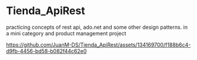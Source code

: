 ﻿# Tienda_ApiRest
practicing concepts of rest api, ado.net and some other design patterns. 
in a mini category and product management project


https://github.com/JuanM-DS/Tienda_ApiRest/assets/134169700/f188b6c4-d9fb-4456-bd58-b082f44c62e0


